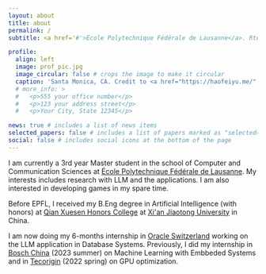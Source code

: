 ```yaml
---
layout: about
title: about
permalink: /
subtitle: <a href='#'>École Polytechnique Fédérale de Lausanne</a>. Rte Cantonale, 1015 Lausanne, Switzerland

profile:
  align: left
  image: prof_pic.jpg
  image_circular: false # crops the image to make it circular
  caption: 'Santa Monica, CA. Credit to <a href="https://haofeiyu.me/" target="_blank" rel="noopener">Haofei</a>.'
  # more_info: >
  #   <p>555 your office number</p>
  #   <p>123 your address street</p>
  #   <p>Your City, State 12345</p>

news: true # includes a list of news items
selected_papers: false # includes a list of papers marked as "selected={true}"
social: false # includes social icons at the bottom of the page
---
```


I am currently a 3rd year Master student in the school of Computer and Communication Sciences at [École Polytechnique Fédérale de Lausanne](https://www.epfl.ch/en/). My interests includes research with LLM and the applications. I am also interested in developing games in my spare time.

Before EPFL, I received my B.Eng degree in Artificial Intelligence (with honors) at [Qian Xuesen Honors College](https://bjb.xjtu.edu.cn/) at [Xi'an Jiaotong University](http://en.xjtu.edu.cn/) in China.

I am now doing my 6-months internship in [Oracle Switzerland](https://www.oracle.com/ch-de/) working on the LLM application in Database Systems. Previously, I did my internship in [Bosch China](https://www.bosch.com.cn/en/) (2023 summer) on Machine Learning with Embbeded Systems and in [Tecorigin](http://www.tecorigin.com/) (2022 spring) on GPU optimization.

<!-- <div style="margin-top: 1rem; text-align: center;">
  <script type="text/javascript" id="clustrmaps" src="//cdn.clustrmaps.com/map_v2.js?cl=ffffff&w=700&t=tt&d=NhXj4joI7G-QcI07Qz4cPPkmnIj_bE-Zi4HhgEt-oCs"></script>
</div> -->
